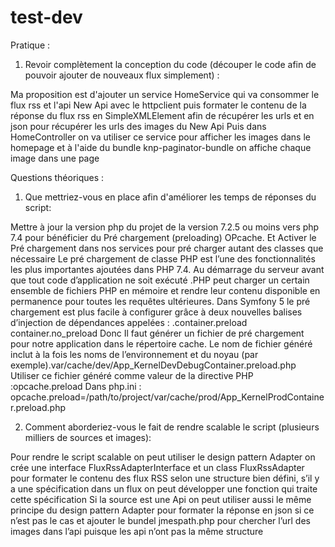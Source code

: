 test-dev
========



Pratique : 
1. Revoir complètement la conception du code (découper le code afin de pouvoir ajouter de nouveaux flux simplement) :

Ma proposition est d'ajouter un service HomeService qui va  consommer le flux rss et l'api New Api avec le httpclient 
puis formater le contenu de la réponse du flux rss en  SimpleXMLElement afin de récupérer les urls et  en json  pour récupérer les urls des images du New Api
Puis dans HomeController on va utiliser ce service pour afficher les images dans le homepage et à l'aide du bundle knp-paginator-bundle on affiche chaque image dans une page


Questions théoriques : 
1. Que mettriez-vous en place afin d'améliorer les temps de réponses du script:

Mettre à jour la version php du projet de la version 7.2.5  ou moins vers php 7.4 pour bénéficier du Pré chargement (preloading) OPcache. Et Activer le Pré chargement dans nos services pour pré charger autant des classes que nécessaire
Le pré chargement de classe PHP est l’une des fonctionnalités les plus importantes ajoutées dans PHP 7.4. Au démarrage du serveur avant que tout code d’application ne soit exécuté .PHP peut charger un certain ensemble de fichiers PHP en mémoire et rendre leur contenu disponible en permanence pour toutes les requêtes ultérieures.
Dans Symfony 5 le pré chargement est plus facile à configurer grâce à deux nouvelles balises d’injection de dépendances appelées :
  .container.preload  container.no_preload
Donc Il faut générer un fichier de pré chargement pour notre application dans le répertoire cache.  Le nom de fichier généré inclut à la fois les noms de l’environnement et du noyau (par exemple).var/cache/dev/App_KernelDevDebugContainer.preload.php
Utiliser  ce fichier généré comme valeur de la directive PHP :opcache.preload
Dans php.ini :      opcache.preload=/path/to/project/var/cache/prod/App_KernelProdContainer.preload.php


2. Comment aborderiez-vous le fait de rendre scalable le script (plusieurs milliers de sources et images):

Pour rendre  le script  scalable on peut utiliser le design pattern Adapter on crée une interface FluxRssAdapterInterface et un class FluxRssAdapter pour formater le contenu des flux RSS selon une structure bien défini, s’il y a une spécification dans un flux on peut développer une fonction qui  traite cette spécification
Si la source est une Api on peut utiliser aussi  le même principe  du design pattern Adapter pour formater la réponse  en json si ce n’est pas le cas et ajouter   le bundel jmespath.php pour chercher l’url des images dans l’api puisque les api  n’ont pas la même structure 

